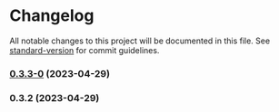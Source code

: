 # Changelog

All notable changes to this project will be documented in this file. See [standard-version](https://github.com/conventional-changelog/standard-version) for commit guidelines.

### [0.3.3-0](https://github.com/Nowlid/web-app/compare/v0.3.2...v0.3.3-0) (2023-04-29)

### 0.3.2 (2023-04-29)
